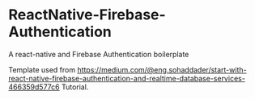 # ReactNative-Firebase-Authentication
A react-native and Firebase Authentication boilerplate

Template used from https://medium.com/@eng.sohaddader/start-with-react-native-firebase-authentication-and-realtime-database-services-466359d577c6 Tutorial.
